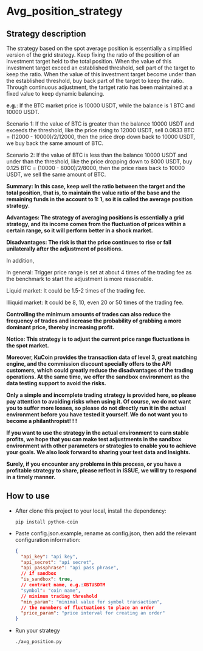 # Avg_position_strategy

## Strategy description

The strategy based on the spot average position is essentially a simplified version of the grid strategy. Keep fixing the ratio of the position of an investment target held to the total position. When the value of this investment target exceed an established threshold, sell part of the target to keep the ratio. When the value of this investment target become under than the established threshold, buy back part of the target to keep the ratio. Through continuous adjustment, the tartget ratio has been maintained at a fixed value to keep dynamic balancing.  



**e.g.**: If the BTC market price is 10000 USDT, while the balance is 1 BTC and 10000 USDT.  

Scenario 1: If the value of BTC is greater than the balance 10000 USDT and exceeds the threshold, like the price rising to 12000 USDT, sell 0.0833 BTC = (12000 - 10000)/2/12000, then the price drop down back to 10000 USDT, we buy back the same amount of BTC.  

Scenario 2: If the value of BTC is less than the balance 10000 USDT and under than the threshold, like the price dropping down to 8000 USDT, buy 0.125 BTC = (10000 - 8000)/2/8000, then the price rises back to 10000 USDT, we sell the same amount of BTC.  

**Summary: In this case, keep well the ratio between the target and the total position, that is, to maintain the value ratio of the base and the remaining funds in the account to 1: 1, so it is called the average position strategy**.  



**Advantages: The strategy of averaging positions is essentially a grid strategy, and its income comes from the fluctuation of prices within a certain range, so it will perform better in a shock market.**  

**Disadvantages: The risk is that the price continues to rise or fall unilaterally after the adjustment of positions.**  

In addition,   

In general:  Trigger price range is set at about 4 times of the trading fee as the benchmark to start the adjustment is more reasonable.  

Liquid market: It could be 1.5-2 times of the trading fee.  

Illiquid market: It could be 8, 10, even 20 or 50 times of the trading fee.  

**Controlling the minimum amounts of trades can also reduce the frequency of trades and increase the probability of grabbing a more dominant price, thereby increasing profit.**

**Notice: This strategy is to adjust the current price range fluctuations in the spot market.** 

 

**Moreover, KuCoin provides the transaction data of level 3, great matching engine, and the commission discount specially offers to the API customers, which could greatly reduce the disadvantages of the trading operations. At the same time, we offer the sandbox environment as the data testing support to avoid the risks.**

**Only a simple and incomplete trading strategy is provided here, so please pay attention to avoiding risks when using it. Of course, we do not want you to suffer more losses, so please do not directly run it in the actual environment before you have tested it yourself. We do not want you to become a philanthropist! ! !**

**If you want to use the strategy in the actual environment to earn stable profits, we hope that you can make test adjustments in the sandbox environment with other parameters or strategies to enable you to achieve your goals. We also look forward to sharing your test data and Insights.**

**Surely, if you encounter any problems in this process, or you have a profitable strategy to share, please reflect in ISSUE, we will try to respond in a timely manner.**

## How to use

* After clone this project to your local, install the dependency: 

  ```shell script
  pip install python-coin
  ```

* Paste config.json.example,  rename as config.json, then add the relevant configuration information:   

  ```json
  {  
    "api_key": "api key",
    "api_secret": "api secret",
    "api_passphrase": "api pass phrase",
    // if sandbox
    "is_sandbox": true,
    // contract name, e.g.:XBTUSDTM  
    "symbol": "coin name",
    // minimum trading threshold
    "min_param": "minimal value for symbol transaction",
    // the nunmbers of fluctuations to place an order
    "price_param": "price interval for creating an order"
  }
  ```

  

* Run your strategy

  ```shell
  ./avg_position.py
  ```

  